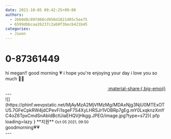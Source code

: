 ```yaml
---
date: 2021-10-05 09:42:25+09:00
authors:
  - 2660d8c897d60cd950d1821d05c5ee75
  - 6599dbbcaa26237c2ab0f3becb421b45
categories:
  - Jiwon
---
```


# 0-87361449

<div class="post-container" markdown="1">
<div class="content-container md-sidebar__scrollwrap" markdown="1">

hi megan!! good morning 💗 i hope you're enjoying your day i love you so much 🥰🥰

</div>
</div>

<div style="text-align: right;" markdown="1">
<a href="https://weverse.io/fromis9/fanpost/0-87361449" style="text-align: right;">:material-share:{.big-emoji}</a>
</div>
---

<div class="comments-container md-sidebar__scrollwrap" markdown="1">
<div class="comment" markdown="1">
<div class='id-container' markdown="1">
![](https://phinf.wevpstatic.net/MjAyMzA2MjVfMzMg/MDAxNjg3NjU0MTExOTU5.7GFeCpkRW4jdCPevFi1sgeF7S4XyLHRSJr1VOBRp7gEg.mY0LxqknzXmYC4oZ6TpxCmdSnAbldBctUiaEHQVjHkgg.JPEG/image.jpg?type=s72){ pfp loading=lazy }
**<span class="artist">지원</span>** <small>Oct 05 2021, 09:50</small><br>
</div>
<div class='comment-body' markdown="1">
goodmorning💗💗 
</div>
</div>
</div>
---
